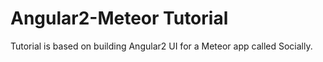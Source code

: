 # Angular2-Meteor Tutorial
Tutorial is based on building Angular2 UI for a Meteor app called Socially.